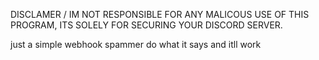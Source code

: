 DISCLAMER \/
IM NOT RESPONSIBLE FOR ANY MALICOUS USE OF THIS PROGRAM, ITS SOLELY FOR SECURING YOUR DISCORD SERVER.

just a simple webhook spammer do what it says and itll work
